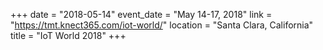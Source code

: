 +++
date = "2018-05-14"
event_date = "May 14-17, 2018"
link = "https://tmt.knect365.com/iot-world/"
location = "Santa Clara, California"
title = "IoT World 2018"
+++
